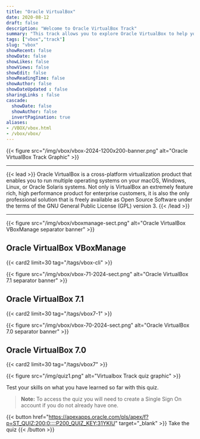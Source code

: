 ```yaml
---
title: "Oracle VirtualBox"
date: 2020-08-12
draft: false
description: "Welcome to Oracle VirtualBox Track"
summary: "This track allows you to explore Oracle VirtualBox to help you grow your skill set using free videos and hands-on tutorials and labs. Whether you are working with traditional, cloud-based, or virtual environments, these skills will progress your knowledge into becoming better at testing, developing, demonstrating, and deploying solutions across multiple platforms from ultra-books to high-end server class hardware and cloud infrastructure, using a lightweight, easy to use, fast and powerful virtualization engine."
tags: ["vbox","track"]
slug: "vbox"
showRecent: false
showDate: false
showLikes: false
showViews: false
showEdit: false
showReadingTime: false
showAuthor: false
showDateUpdated : false
sharingLinks : false
cascade:
  showDate: false
  showAuthor: false
  invertPagination: true
aliases:
- /VBOX/vbox.html
- /vbox/vbox/
---
```


{{< figure src="/img/vbox/vbox-2024-1200x200-banner.png" alt="Oracle VirtualBox Track Graphic" >}}

---

{{< lead >}} Oracle VirtualBox is a cross-platform virtualization product that enables you to run multiple operating systems on your macOS, Windows, Linux, or Oracle Solaris systems. Not only is VirtualBox an extremely feature rich, high performance product for enterprise customers, it is also the only professional solution that is freely available as Open Source Software under the terms of the GNU General Public License (GPL) version 3. {{< /lead >}}

---

{{< figure src="/img/vbox/vboxmanage-sect.png" alt="Oracle VirtualBox VBoxManage separator banner" >}}

## Oracle VirtualBox VBoxManage
{{< card2 limit=30 tag="/tags/vbox-cli" >}}

{{< figure src="/img/vbox/vbox-71-2024-sect.png" alt="Oracle VirtualBox 7.1 separator banner" >}}

## Oracle VirtualBox 7.1
{{< card2 limit=30 tag="/tags/vbox7-1" >}}

{{< figure src="/img/vbox/vbox-70-2024-sect.png" alt="Oracle VirtualBox 7.0 separator banner" >}}

## Oracle VirtualBox 7.0
{{< card2 limit=30 tag="/tags/vbox7" >}}

{{< figure src="/img/quiz1.png" alt="Virtualbox Track quiz graphic" >}}

Test your skills on what you have learned so far with this quiz.

> **Note:** To access the quiz you will need to create a Single Sign On account if you do not already have one.

{{< button href="https://apexapps.oracle.com/pls/apex/f?p=ST_QUIZ:200:0::::P200_QUIZ_KEY:31YKIU" target="_blank" >}}
Take the quiz
{{< /button >}}
